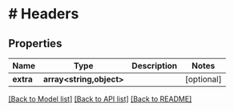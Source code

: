 # # Headers

## Properties

Name | Type | Description | Notes
------------ | ------------- | ------------- | -------------
**extra** | **array<string,object>** |  | [optional]

[[Back to Model list]](../../README.md#models) [[Back to API list]](../../README.md#endpoints) [[Back to README]](../../README.md)
